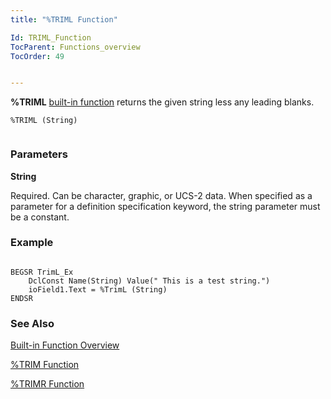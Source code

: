 ```yaml
---
title: "%TRIML Function"

Id: TRIML_Function
TocParent: Functions_overview
TocOrder: 49


---
```


**%TRIML** [built-in function](Functions_overview.html) returns the given string less any leading blanks. 

```
%TRIML (String) 
        
```

### Parameters

**String** 

Required. Can be character, graphic, or UCS-2 data. When specified as a parameter for a definition specification keyword, the string parameter must be a constant.


### Example

```

BEGSR TrimL_Ex
    DclConst Name(String) Value(" This is a test string.")
	ioField1.Text = %TrimL (String)
ENDSR
```

### See Also
[Built-in Function Overview](Functions_overview.html)

[%TRIM Function](TRIM_Function.html)

[%TRIMR Function](TRIMR_Function.html) 
